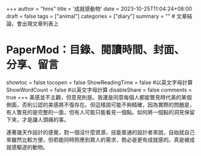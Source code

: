 +++
author = "hms"
title = '成就感動物'
date = 2023-10-25T11:04:24+08:00
draft = false
tags = ["animal"]
categories = ["diary"]
summary = ""  # 文章結論，會出現文章列表上
# PaperMod：目錄、閱讀時間、封面、分享、留言
showtoc = false
tocopen = false
ShowReadingTime = false #以英文字母計算
ShowWordCount = false #以英文字母計算
disableShare = false
comments = true
+++
美感並不主觀，但意見則是。我還是同意每個人都能瞥見時代美的某個側面，否則公認的美感將不復存在。但這樣說可能不夠精確，因為實際的問題是，有人瞥見的是完整的一面，但有人可能只能看見一個點。如何將一個點的洞見保留下來，才是讓人頭痛的事。

連著幾天作設計的感覺，對一個沒什麼資源，技能普通的設計者來說，自始就自己來雖然比較方便，但若能同時照應到眾人的需求，勢必是更有成就感的。真是被成就感驅逐的動物。
